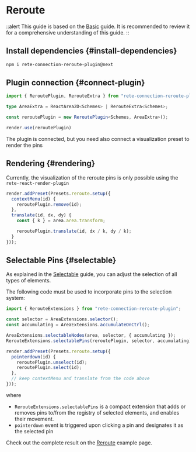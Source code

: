 # Reroute

::alert
This guide is based on the [Basic](/docs/guides/basic) guide. It is recommended to review it for a comprehensive understanding of this guide.
::


## Install dependencies {#install-dependencies}

```bash
npm i rete-connection-reroute-plugin@next
```

## Plugin connection {#connect-plugin}

```ts
import { ReroutePlugin, RerouteExtra } from "rete-connection-reroute-plugin";

type AreaExtra = ReactArea2D<Schemes> | RerouteExtra<Schemes>;

const reroutePlugin = new ReroutePlugin<Schemes, AreaExtra>();

render.use(reroutePlugin)
```

The plugin is connected, but you need also connect a visualization preset to render the pins

## Rendering {#rendering}

Currently, the visualization of the reroute pins is only possible using the `rete-react-render-plugin`

```ts
render.addPreset(Presets.reroute.setup({
  contextMenu(id) {
    reroutePlugin.remove(id);
  },
  translate(id, dx, dy) {
    const { k } = area.area.transform;

    reroutePlugin.translate(id, dx / k, dy / k);
  }
}));
```

## Selectable Pins {#selectable}

As explained in the [Selectable](/docs/guides/selectable) guide, you can adjust the selection of all types of elements.

The following code must be used to incorporate pins to the selection system:

```ts
import { RerouteExtensions } from "rete-connection-reroute-plugin";

const selector = AreaExtensions.selector();
const accumulating = AreaExtensions.accumulateOnCtrl();

AreaExtensions.selectableNodes(area, selector, { accumulating });
RerouteExtensions.selectablePins(reroutePlugin, selector, accumulating);

render.addPreset(Presets.reroute.setup({
  pointerdown(id) {
    reroutePlugin.unselect(id);
    reroutePlugin.select(id);
  },
  // keep contextMenu and translate from the code above
}));

```

where
- `RerouteExtensions.selectablePins` is a compact extension that adds or removes pins to/from the registry of selected elements, and enables their movement.
- `pointerdown` event is triggered upon clicking a pin and designates it as the selected pin

Check out the complete result on the [Reroute](/examples/reroute) example page.
